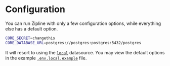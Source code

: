 # Configuration

You can run Zipline with only a few configuration options, while everything else has a default option.

```bash
CORE_SECRET=changethis
CORE_DATABASE_URL=postgres://postgres:postgres:5432/postgres
```

It will resort to using the [`local`](/docs/config/datasource/local) datasource. You may view the default options in the example [`.env.local.example`](https://github.com/diced/zipline/blob/trunk/.env.local.example) file.
